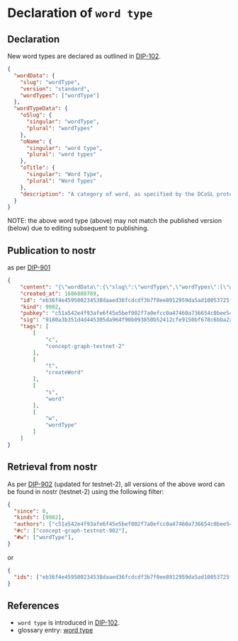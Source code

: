 Declaration of `word type`
=====

## Declaration

New word types are declared as outlined in [DIP-102](../102.md).

```json
{
  "wordData": {
    "slug": "wordType",
    "version": "standard",
    "wordTypes": ["wordType"]
  },
  "wordTypeData": {
    "oSlug": {
      "singular": "wordType",
      "plural": "wordTypes"
    },
    "oName": {
      "singular": "word type",
      "plural": "word types"
    },
    "oTitle": {
      "singular": "Word Type",
      "plural": "Word Types"
    },
    "description": "A category of word, as specified by the DCoSL protocol. The creation of a word of type: wordType is the primary method for declaration of a new list or concept."
  }
}
```

NOTE: the above word type (above) may not match the published version (below) due to editing subsequent to publishing.

## Publication to nostr

as per [DIP-901](../../networking/nostr/901.md)

```json
{
    "content": "{\"wordData\":{\"slug\":\"wordType\",\"wordTypes\":[\"wordType\"],\"metaData\":{\"nostr\":{\"stewardPubkey\":\"c51a542e4f93afe6f45e5bef002f7a0efcc0a47460a736654c0bee5402c482fa\",\"uniqueIDs\":{\"slug\":\"wordType\"}}}},\"wordTypeData\":{\"slug\":\"wordType\",\"name\":\"word type\",\"title\":\"Word Type\",\"description\":\"A category of word, as specified by the DCoSL protocol. The creation of a word of type: wordType is the primary method for declaration of a new list or concept.\"}}",
    "created_at": 1686888769,
    "id": "eb36f4e459500234538daaed36fcdcdf3b7f0ee8912959da5ad10053725f6b28",
    "kind": 9902,
    "pubkey": "c51a542e4f93afe6f45e5bef002f7a0efcc0a47460a736654c0bee5402c482fa",
    "sig": "9180a3b351d4d445305da964f90b093850b52412cfe9150bf678c6bba2a13d3964c0a5ed22df7e53f6a42a56d6872169986a557ece96c483338988e2d8eecf3c",
    "tags": [
        [
            "c",
            "concept-graph-testnet-2"
        ],
        [
            "t",
            "createWord"
        ],
        [
            "s",
            "word"
        ],
        [
            "w",
            "wordType"
        ]
    ]
}
```

## Retrieval from nostr

As per [DIP-902](../../networking/nostr/902.md) (updated for testnet-2), all versions of the above word can be found in nostr (testnet-2) using the following filter:

```json
{
  "since": 0,
  "kinds": [9902],
  "authors": ["c51a542e4f93afe6f45e5bef002f7a0efcc0a47460a736654c0bee5402c482fa"],
  "#c": ["concept-graph-testnet-902"],
  "#w": ["wordType"],
}
```

or

```json
{
  "ids": ["eb36f4e459500234538daaed36fcdcdf3b7f0ee8912959da5ad10053725f6b28"],
}
```

## References

- `word type` is introduced in [DIP-102](../102.md).
- glossary entry: [word type](../../../glossary/wordType.md)
